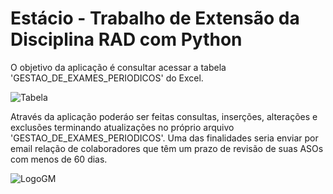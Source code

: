 # Estácio - Trabalho de Extensão da Disciplina RAD com Python

O objetivo da aplicação é consultar acessar a tabela 'GESTAO_DE_EXAMES_PERIODICOS' do Excel.

![Tabela](https://github.com/user-attachments/assets/6396e71c-0a1b-4a50-80d1-cae4efb6819f)


Através da aplicação poderáo ser feitas consultas, inserções, alterações e exclusões terminando atualizações no próprio arquivo 'GESTAO_DE_EXAMES_PERIODICOS'.
Uma das finalidades seria enviar por email relação de colaboradores que têm um prazo de revisão de suas ASOs com menos de 60 dias.

![LogoGM](https://github.com/user-attachments/assets/69caef8f-1b7f-41d3-9326-c15875733082)



